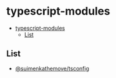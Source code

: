 # typescript-modules

- [typescript-modules](#typescript-modules)
  - [List](#list)

## List

- [@suimenkathemove/tsconfig](./modules/tsconfig)
